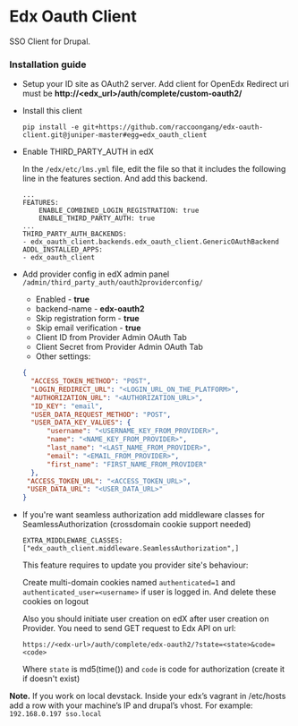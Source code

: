 # Edx Oauth Client
SSO Client for Drupal.
### Installation guide
 - Setup your ID site as OAuth2 server. Add client for OpenEdx
Redirect uri must be **http://<edx_url>/auth/complete/custom-oauth2/**

 - Install this client
   ```
   pip install -e git+https://github.com/raccoongang/edx-oauth-client.git@juniper-master#egg=edx_oauth_client
   ```

 - Enable THIRD_PARTY_AUTH in edX
 
    In the `/edx/etc/lms.yml` file, edit the file so that it includes the following line in the features section. And add this backend.
    ```
    ...
    FEATURES:
        ENABLE_COMBINED_LOGIN_REGISTRATION: true
        ENABLE_THIRD_PARTY_AUTH: true
    ...
    THIRD_PARTY_AUTH_BACKENDS:
    - edx_oauth_client.backends.edx_oauth_client.GenericOAuthBackend
    ADDL_INSTALLED_APPS:
    - edx_oauth_client
    ```

 - Add provider config in edX admin panel `/admin/third_party_auth/oauth2providerconfig/`
   - Enabled - **true**
   - backend-name - **edx-oauth2**
   - Skip registration form - **true**
   - Skip email verification - **true**
   - Client ID from Provider Admin OAuth Tab
   - Client Secret from Provider Admin OAuth Tab
   - Other settings:
   ```json
   {
     "ACCESS_TOKEN_METHOD": "POST",
     "LOGIN_REDIRECT_URL": "<LOGIN_URL_ON_THE_PLATFORM>",
     "AUTHORIZATION_URL": "<AUTHORIZATION_URL>",
     "ID_KEY": "email",
     "USER_DATA_REQUEST_METHOD": "POST",
     "USER_DATA_KEY_VALUES": {
         "username": "<USERNAME_KEY_FROM_PROVIDER>",
         "name": "<NAME_KEY_FROM_PROVIDER>",
         "last_name": "<LAST_NAME_FROM_PROVIDER>",
         "email": "<EMAIL_FROM_PROVIDER>",
         "first_name": "FIRST_NAME_FROM_PROVIDER"
     },
    "ACCESS_TOKEN_URL": "<ACCESS_TOKEN_URL>",
    "USER_DATA_URL": "<USER_DATA_URL>"
   }
   ```

 - If you're want seamless authorization add middleware classes for SeamlessAuthorization (crossdomain cookie support needed)
   ```
   EXTRA_MIDDLEWARE_CLASSES: ["edx_oauth_client.middleware.SeamlessAuthorization",]
   ```
   
   This feature requires to update you provider site's behaviour:

   Create multi-domain cookies named `authenticated=1` and `authenticated_user=<username>` if user is logged in. And delete these cookies on logout
   
   Also you should initiate user creation on edX after user creation on Provider. You need to send GET request to Edx API on url:
   ```
   https://<edx-url>/auth/complete/edx-oauth2/?state=<state>&code=<code>
   ```
   
   Where `state` is md5(time()) and `code` is code for authorization (create it if doesn't exist)
 
**Note.** If you work on local devstack. Inside your edx’s vagrant in /etc/hosts add a row with your machine’s IP  and drupal’s vhost. For example:
```192.168.0.197 sso.local```
